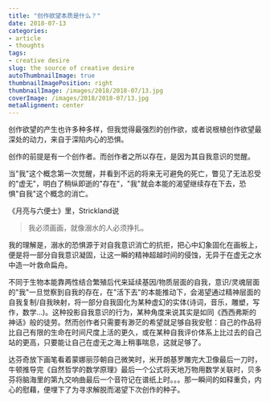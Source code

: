 ```yaml
---
title: "创作欲望本质是什么？"
date: 2018-07-13
categories:
- article
- thoughts
tags:
- creative desire
slug: the source of creative desire
autoThumbnailImage: true
thumbnailImagePosition: right
thumbnailImage: /images/2018/2018-07/13.jpg
coverImage: /images/2018/2018-07/13.jpg
metaAlignment: center
---
```


创作欲望的产生也许多种多样，但我觉得最强烈的创作欲，或者说根植创作欲望最深处的动力，来自于深陷内心的恐惧。
<!--more-->

创作的前提是有一个创作者。而创作者之所以存在，是因为其自我意识的觉醒。

当"我"这个概念第一次觉醒，并看到不远的将来无可避免的死亡，瞥见了无法忍受的"虚无"，明白了稍纵即逝的"存在"，"我"就会本能的渴望继续存在下去，恐惧"自我"这个概念的消亡。

《月亮与六便士》里，Strickland说

>我必须画画，就像溺水的人必须挣扎。

我的理解是，溺水的恐惧源于对自我意识消亡的抗拒，把心中幻象固化在画板上，便是将一部分自我意识凝固，让这一瞬的精神超越时间的侵蚀，无异于在虚无之水中造一叶救命扁舟。

不同于生物本能靠两性结合繁殖后代来延续基因/物质层面的自我，意识/灵魂层面的"我"一旦觉察到自我的存在，在"活下去"的本能推动下，会渴望通过精神层面的自我复制/自我映射，将一部分自我固化为某种虚幻的实体(诗词，音乐，雕塑，写作，数学...)。这种投影自我意识的行为，某种角度来说其实是如同《西西弗斯的神话》般的徒劳。然而创作者只需要有渺茫的希望就足够自我安慰：自己的作品将比自己有限的生命在时间尺度上活的更久，或在某种自我评价体系上比过去的自己站的更高，只要能让自己在虚无之海上稍事喘息，这就足够了。

达芬奇放下画笔看着蒙娜丽莎朝自己微笑时，米开朗基罗雕完大卫像最后一刀时，牛顿推导完《自然哲学的数学原理》最后一个公式将天地万物用数学关联时，贝多芬将脑海里的第九交响曲最后一个音符记在谱纸上时。。。那一瞬间的如释重负，内心的慰藉，便埋下了为寻求解脱而渴望下次创作的种子。